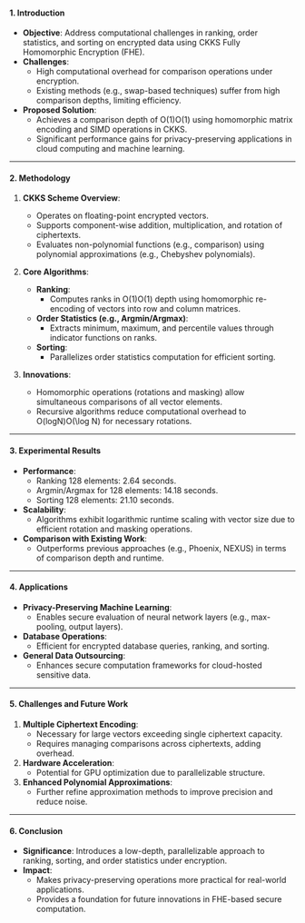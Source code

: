 #### **1. Introduction**

- **Objective**: Address computational challenges in ranking, order statistics, and sorting on encrypted data using CKKS Fully Homomorphic Encryption (FHE).
- **Challenges**:
    - High computational overhead for comparison operations under encryption.
    - Existing methods (e.g., swap-based techniques) suffer from high comparison depths, limiting efficiency.
- **Proposed Solution**:
    - Achieves a comparison depth of O(1)O(1) using homomorphic matrix encoding and SIMD operations in CKKS.
    - Significant performance gains for privacy-preserving applications in cloud computing and machine learning.

---

#### **2. Methodology**

1. **CKKS Scheme Overview**:
    
    - Operates on floating-point encrypted vectors.
    - Supports component-wise addition, multiplication, and rotation of ciphertexts.
    - Evaluates non-polynomial functions (e.g., comparison) using polynomial approximations (e.g., Chebyshev polynomials).
2. **Core Algorithms**:
    
    - **Ranking**:
        - Computes ranks in O(1)O(1) depth using homomorphic re-encoding of vectors into row and column matrices.
    - **Order Statistics (e.g., Argmin/Argmax)**:
        - Extracts minimum, maximum, and percentile values through indicator functions on ranks.
    - **Sorting**:
        - Parallelizes order statistics computation for efficient sorting.
3. **Innovations**:
    
    - Homomorphic operations (rotations and masking) allow simultaneous comparisons of all vector elements.
    - Recursive algorithms reduce computational overhead to O(log⁡N)O(\log N) for necessary rotations.

---

#### **3. Experimental Results**

- **Performance**:
    - Ranking 128 elements: 2.64 seconds.
    - Argmin/Argmax for 128 elements: 14.18 seconds.
    - Sorting 128 elements: 21.10 seconds.
- **Scalability**:
    - Algorithms exhibit logarithmic runtime scaling with vector size due to efficient rotation and masking operations.
- **Comparison with Existing Work**:
    - Outperforms previous approaches (e.g., Phoenix, NEXUS) in terms of comparison depth and runtime.

---

#### **4. Applications**

- **Privacy-Preserving Machine Learning**:
    - Enables secure evaluation of neural network layers (e.g., max-pooling, output layers).
- **Database Operations**:
    - Efficient for encrypted database queries, ranking, and sorting.
- **General Data Outsourcing**:
    - Enhances secure computation frameworks for cloud-hosted sensitive data.

---

#### **5. Challenges and Future Work**

1. **Multiple Ciphertext Encoding**:
    - Necessary for large vectors exceeding single ciphertext capacity.
    - Requires managing comparisons across ciphertexts, adding overhead.
2. **Hardware Acceleration**:
    - Potential for GPU optimization due to parallelizable structure.
3. **Enhanced Polynomial Approximations**:
    - Further refine approximation methods to improve precision and reduce noise.

---

#### **6. Conclusion**

- **Significance**: Introduces a low-depth, parallelizable approach to ranking, sorting, and order statistics under encryption.
- **Impact**:
    - Makes privacy-preserving operations more practical for real-world applications.
    - Provides a foundation for future innovations in FHE-based secure computation.